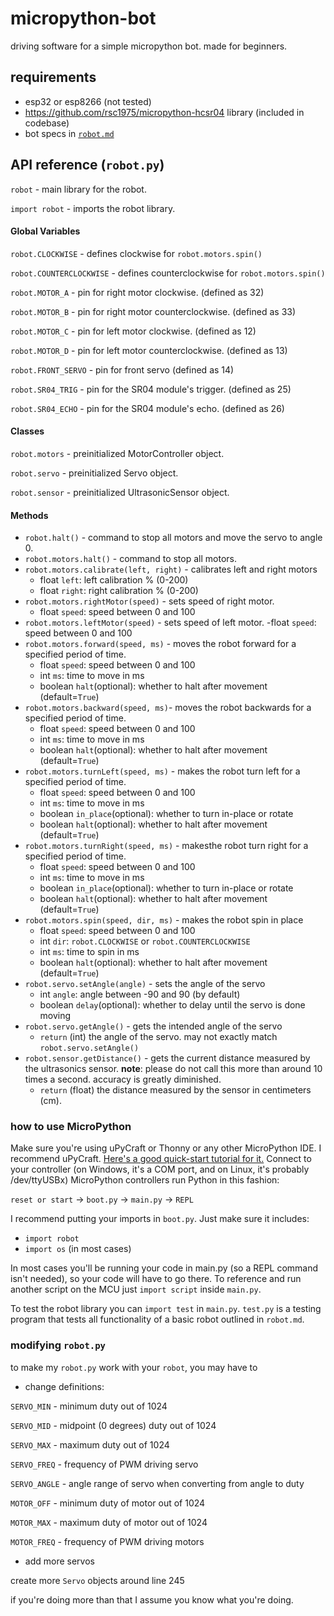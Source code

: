 # micropython-bot
driving software for a simple micropython bot.
made for beginners.

## requirements

 - esp32 or esp8266 (not tested)
 - https://github.com/rsc1975/micropython-hcsr04 library (included in codebase)
 - bot specs in [`robot.md`](https://github.com/lutet88/micropython-bot/blob/main/robot.md)

## API reference (`robot.py`)

`robot` - main library for the robot.

`import robot` - imports the robot library.
#### Global Variables
`robot.CLOCKWISE` - defines clockwise for `robot.motors.spin()`

`robot.COUNTERCLOCKWISE` - defines counterclockwise for `robot.motors.spin()`

`robot.MOTOR_A` - pin for right motor clockwise. (defined as 32)

`robot.MOTOR_B` - pin for right motor counterclockwise. (defined as 33)

`robot.MOTOR_C` - pin for left motor clockwise. (defined as 12)

`robot.MOTOR_D` - pin for left motor counterclockwise. (defined as 13)

`robot.FRONT_SERVO` - pin for front servo (defined as 14)

`robot.SR04_TRIG` - pin for the SR04 module's trigger. (defined as 25)

`robot.SR04_ECHO` - pin for the SR04 module's echo. (defined as 26)

#### Classes
`robot.motors` - preinitialized MotorController object.

`robot.servo` - preinitialized Servo object.

`robot.sensor` - preinitialized UltrasonicSensor object.

#### Methods
- `robot.halt()` - command to stop all motors and move the servo to angle 0.
- `robot.motors.halt()` - command to stop all motors.
- `robot.motors.calibrate(left, right)` - calibrates left and right motors
	- float `left`: left calibration % (0-200)
	- float `right`: right calibration % (0-200)
- `robot.motors.rightMotor(speed)` - sets speed of right motor.
	- float `speed`: speed between 0 and 100
- `robot.motors.leftMotor(speed)` - sets speed of left motor.
	-float  `speed`: speed between 0 and 100
- `robot.motors.forward(speed, ms)` - moves the robot forward for a specified period of time.
	- float `speed`: speed between 0 and 100
	- int `ms`: time to move in ms
	- boolean `halt`(optional): whether to halt after movement (default=`True`)
- `robot.motors.backward(speed, ms)`- moves the robot backwards for a specified period of time.
	- float `speed`: speed between 0 and 100
	- int `ms`: time to move in ms
	- boolean `halt`(optional): whether to halt after movement (default=`True`)
- `robot.motors.turnLeft(speed, ms)` - makes the robot turn left for a specified period of time.
	- float `speed`: speed between 0 and 100
	- int `ms`: time to move in ms
	- boolean `in_place`(optional): whether to turn in-place or rotate
	- boolean `halt`(optional): whether to halt after movement (default=`True`)
- `robot.motors.turnRight(speed, ms)` - makesthe robot turn right for a specified period of time.
	- float `speed`: speed between 0 and 100
	- int `ms`: time to move in ms
	- boolean `in_place`(optional): whether to turn in-place or rotate
	- boolean `halt`(optional): whether to halt after movement (default=`True`)
- `robot.motors.spin(speed, dir, ms)` - makes the robot spin in place
	- float `speed`: speed between 0 and 100
	- int `dir`: `robot.CLOCKWISE` or `robot.COUNTERCLOCKWISE`
	- int `ms`: time to spin in ms
	- boolean `halt`(optional): whether to halt after movement (default=`True`)
- `robot.servo.setAngle(angle)` - sets the angle of the servo
	- int `angle`: angle between -90 and 90 (by default)
	- boolean `delay`(optional): whether to delay until the servo is done moving
- `robot.servo.getAngle()` - gets the intended angle of the servo
	- `return` (int) the angle of the servo. may not exactly match `robot.servo.setAngle()`
- `robot.sensor.getDistance()` - gets the current distance measured by the ultrasonics sensor. 
	**note**: please do not call this more than around 10 times a second. accuracy is greatly diminished.
	- `return` (float) the distance measured by the sensor in centimeters (cm).

### how to use MicroPython
 Make sure you're using uPyCraft or Thonny or any other MicroPython IDE. I recommend uPyCraft. [Here's a good quick-start tutorial for it.](https://maker.pro/esp8266/tutorial/using-micropython-on-an-esp8266-with-upycraft)
 Connect to your controller (on Windows, it's a COM port, and on Linux, it's probably /dev/ttyUSBx)
 MicroPython controllers run Python in this fashion:

`reset or start` -> `boot.py` -> `main.py` -> `REPL`

I recommend putting your imports in `boot.py`. Just make sure it includes:
- `import robot`
- `import os` (in most cases)

In most cases you'll be running your code in main.py (so a REPL command isn't needed), so your code will have to go there. To reference and run another script on the MCU just `import script` inside `main.py`. 

To test the robot library you can `import test` in `main.py`. `test.py` is a testing program that tests all functionality of a basic robot outlined in `robot.md`.

### modifying `robot.py`
to make my `robot.py` work with your `robot`,  you may have to 
- change definitions:

`SERVO_MIN` - minimum duty out of 1024 

`SERVO_MID` - midpoint (0 degrees) duty out of 1024

`SERVO_MAX` - maximum duty out of 1024

`SERVO_FREQ` - frequency of PWM driving servo

`SERVO_ANGLE` - angle range of servo when converting from angle to duty

`MOTOR_OFF` - minimum duty of motor out of 1024

`MOTOR_MAX` - maximum duty of motor out of 1024

`MOTOR_FREQ` - frequency of PWM driving motors

- add more servos

create more `Servo` objects around line 245

if you're doing more than that I assume you know what you're doing.

